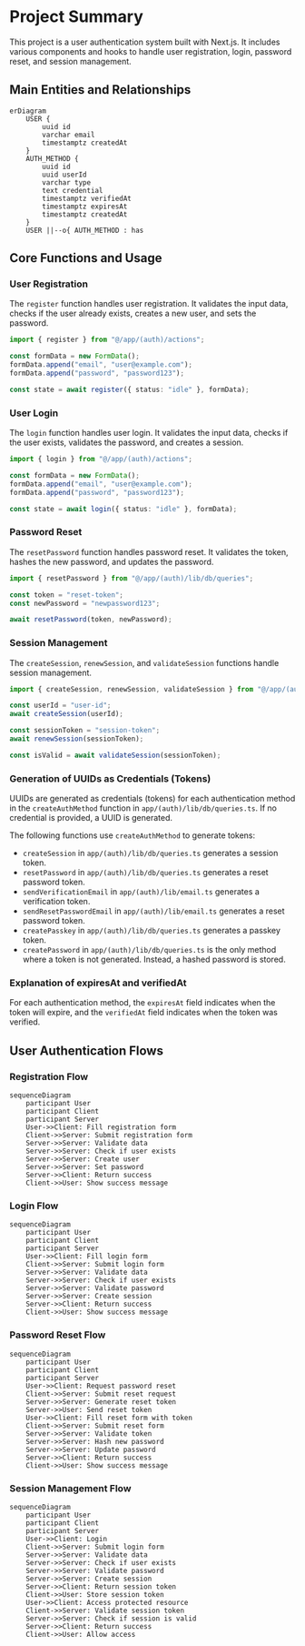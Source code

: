 # Project Summary

This project is a user authentication system built with Next.js. It includes various components and hooks to handle user registration, login, password reset, and session management.

## Main Entities and Relationships

```mermaid
erDiagram
    USER {
        uuid id
        varchar email
        timestamptz createdAt
    }
    AUTH_METHOD {
        uuid id
        uuid userId
        varchar type
        text credential
        timestamptz verifiedAt
        timestamptz expiresAt
        timestamptz createdAt
    }
    USER ||--o{ AUTH_METHOD : has
```

## Core Functions and Usage

### User Registration

The `register` function handles user registration. It validates the input data, checks if the user already exists, creates a new user, and sets the password.

```typescript
import { register } from "@/app/(auth)/actions";

const formData = new FormData();
formData.append("email", "user@example.com");
formData.append("password", "password123");

const state = await register({ status: "idle" }, formData);
```

### User Login

The `login` function handles user login. It validates the input data, checks if the user exists, validates the password, and creates a session.

```typescript
import { login } from "@/app/(auth)/actions";

const formData = new FormData();
formData.append("email", "user@example.com");
formData.append("password", "password123");

const state = await login({ status: "idle" }, formData);
```

### Password Reset

The `resetPassword` function handles password reset. It validates the token, hashes the new password, and updates the password.

```typescript
import { resetPassword } from "@/app/(auth)/lib/db/queries";

const token = "reset-token";
const newPassword = "newpassword123";

await resetPassword(token, newPassword);
```

### Session Management

The `createSession`, `renewSession`, and `validateSession` functions handle session management.

```typescript
import { createSession, renewSession, validateSession } from "@/app/(auth)/lib/db/queries";

const userId = "user-id";
await createSession(userId);

const sessionToken = "session-token";
await renewSession(sessionToken);

const isValid = await validateSession(sessionToken);
```

### Generation of UUIDs as Credentials (Tokens)

UUIDs are generated as credentials (tokens) for each authentication method in the `createAuthMethod` function in `app/(auth)/lib/db/queries.ts`. If no credential is provided, a UUID is generated.

The following functions use `createAuthMethod` to generate tokens:
- `createSession` in `app/(auth)/lib/db/queries.ts` generates a session token.
- `resetPassword` in `app/(auth)/lib/db/queries.ts` generates a reset password token.
- `sendVerificationEmail` in `app/(auth)/lib/email.ts` generates a verification token.
- `sendResetPasswordEmail` in `app/(auth)/lib/email.ts` generates a reset password token.
- `createPasskey` in `app/(auth)/lib/db/queries.ts` generates a passkey token.
- `createPassword` in `app/(auth)/lib/db/queries.ts` is the only method where a token is not generated. Instead, a hashed password is stored.

### Explanation of expiresAt and verifiedAt

For each authentication method, the `expiresAt` field indicates when the token will expire, and the `verifiedAt` field indicates when the token was verified.


## User Authentication Flows

### Registration Flow

```mermaid
sequenceDiagram
    participant User
    participant Client
    participant Server
    User->>Client: Fill registration form
    Client->>Server: Submit registration form
    Server->>Server: Validate data
    Server->>Server: Check if user exists
    Server->>Server: Create user
    Server->>Server: Set password
    Server->>Client: Return success
    Client->>User: Show success message
```

### Login Flow

```mermaid
sequenceDiagram
    participant User
    participant Client
    participant Server
    User->>Client: Fill login form
    Client->>Server: Submit login form
    Server->>Server: Validate data
    Server->>Server: Check if user exists
    Server->>Server: Validate password
    Server->>Server: Create session
    Server->>Client: Return success
    Client->>User: Show success message
```

### Password Reset Flow

```mermaid
sequenceDiagram
    participant User
    participant Client
    participant Server
    User->>Client: Request password reset
    Client->>Server: Submit reset request
    Server->>Server: Generate reset token
    Server->>User: Send reset token
    User->>Client: Fill reset form with token
    Client->>Server: Submit reset form
    Server->>Server: Validate token
    Server->>Server: Hash new password
    Server->>Server: Update password
    Server->>Client: Return success
    Client->>User: Show success message
```

### Session Management Flow

```mermaid
sequenceDiagram
    participant User
    participant Client
    participant Server
    User->>Client: Login
    Client->>Server: Submit login form
    Server->>Server: Validate data
    Server->>Server: Check if user exists
    Server->>Server: Validate password
    Server->>Server: Create session
    Server->>Client: Return session token
    Client->>User: Store session token
    User->>Client: Access protected resource
    Client->>Server: Validate session token
    Server->>Server: Check if session is valid
    Server->>Client: Return success
    Client->>User: Allow access
```
